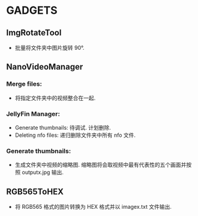 # GADGETS

## ImgRotateTool

- 批量将文件夹中图片旋转 90°.


## NanoVideoManager
### Merge files: 
- 将指定文件夹中的视频整合在一起.

### JellyFin Manager:
- Generate thumbnails: 待调试. 计划删除.
- Deleting nfo files: 递归删除文件夹中所有 nfo 文件.

### Generate thumbnails:
- 生成文件夹中视频的缩略图. 缩略图将会取视频中最有代表性的五个画面并按照 outputx.jpg 输出.

## RGB565ToHEX
- 将 RGB565 格式的图片转换为 HEX 格式并以 imagex.txt 文件输出.
